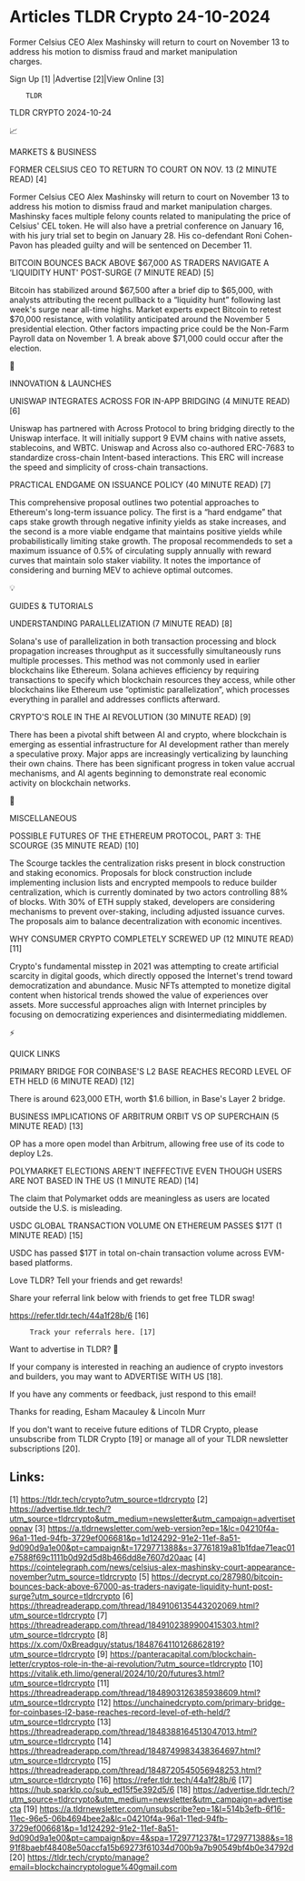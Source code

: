 # Articles TLDR Crypto 24-10-2024

Former Celsius CEO Alex Mashinsky will return to court on November 13
to address his motion to dismiss fraud and market manipulation
charges. ‌ ‌ ‌ ‌ ‌ ‌ ‌ ‌ ‌ ‌ ‌ ‌ ‌ ‌ ‌ ‌ ‌ ‌ ‌ ‌ ‌ ‌ ‌ ‌ ‌ ‌  ‌ ‌ ‌ ‌ ‌ ‌ ‌ ‌ ‌ ‌ ‌ ‌ ‌ ‌ ‌ ‌ ‌ ‌ ‌ ‌ ‌ ‌ ‌ ‌ ‌ ‌ 


 Sign Up [1] |Advertise [2]|View Online [3] 

		TLDR 

TLDR CRYPTO 2024-10-24

📈 

MARKETS & BUSINESS

 FORMER CELSIUS CEO TO RETURN TO COURT ON NOV. 13 (2 MINUTE READ) [4] 

 Former Celsius CEO Alex Mashinsky will return to court on November 13
to address his motion to dismiss fraud and market manipulation
charges. Mashinsky faces multiple felony counts related to
manipulating the price of Celsius' CEL token. He will also have a
pretrial conference on January 16, with his jury trial set to begin on
January 28. His co-defendant Roni Cohen-Pavon has pleaded guilty and
will be sentenced on December 11. 

 BITCOIN BOUNCES BACK ABOVE $67,000 AS TRADERS NAVIGATE A ‘LIQUIDITY
HUNT' POST-SURGE (7 MINUTE READ) [5] 

 Bitcoin has stabilized around $67,500 after a brief dip to $65,000,
with analysts attributing the recent pullback to a “liquidity
hunt” following last week's surge near all-time highs. Market
experts expect Bitcoin to retest $70,000 resistance, with volatility
anticipated around the November 5 presidential election. Other factors
impacting price could be the Non-Farm Payroll data on November 1. A
break above $71,000 could occur after the election. 

🚀 

INNOVATION & LAUNCHES

 UNISWAP INTEGRATES ACROSS FOR IN-APP BRIDGING (4 MINUTE READ) [6] 

 Uniswap has partnered with Across Protocol to bring bridging directly
to the Uniswap interface. It will initially support 9 EVM chains with
native assets, stablecoins, and WBTC. Uniswap and Across also
co-authored ERC-7683 to standardize cross-chain Intent-based
interactions. This ERC will increase the speed and simplicity of
cross-chain transactions. 

 PRACTICAL ENDGAME ON ISSUANCE POLICY (40 MINUTE READ) [7] 

 This comprehensive proposal outlines two potential approaches to
Ethereum's long-term issuance policy. The first is a “hard
endgame” that caps stake growth through negative infinity yields as
stake increases, and the second is a more viable endgame that
maintains positive yields while probabilistically limiting stake
growth. The proposal recommendeds to set a maximum issuance of 0.5% of
circulating supply annually with reward curves that maintain solo
staker viability. It notes the importance of considering and burning
MEV to achieve optimal outcomes. 

💡 

GUIDES & TUTORIALS

 UNDERSTANDING PARALLELIZATION (7 MINUTE READ) [8] 

 Solana's use of parallelization in both transaction processing and
block propagation increases throughput as it successfully
simultaneously runs multiple processes. This method was not commonly
used in earlier blockchains like Ethereum. Solana achieves efficiency
by requiring transactions to specify which blockchain resources they
access, while other blockchains like Ethereum use “optimistic
parallelization”, which processes everything in parallel and
addresses conflicts afterward. 

 CRYPTO'S ROLE IN THE AI REVOLUTION (30 MINUTE READ) [9] 

 There has been a pivotal shift between AI and crypto, where
blockchain is emerging as essential infrastructure for AI development
rather than merely a speculative proxy. Major apps are increasingly
verticalizing by launching their own chains. There has been
significant progress in token value accrual mechanisms, and AI agents
beginning to demonstrate real economic activity on blockchain
networks. 

🦄 

MISCELLANEOUS

 POSSIBLE FUTURES OF THE ETHEREUM PROTOCOL, PART 3: THE SCOURGE (35
MINUTE READ) [10] 

 The Scourge tackles the centralization risks present in block
construction and staking economics. Proposals for block construction
include implementing inclusion lists and encrypted mempools to reduce
builder centralization, which is currently dominated by two actors
controlling 88% of blocks. With 30% of ETH supply staked, developers
are considering mechanisms to prevent over-staking, including adjusted
issuance curves. The proposals aim to balance decentralization with
economic incentives. 

 WHY CONSUMER CRYPTO COMPLETELY SCREWED UP (12 MINUTE READ) [11] 

 Crypto's fundamental misstep in 2021 was attempting to create
artificial scarcity in digital goods, which directly opposed the
Internet's trend toward democratization and abundance. Music NFTs
attempted to monetize digital content when historical trends showed
the value of experiences over assets. More successful approaches align
with Internet principles by focusing on democratizing experiences and
disintermediating middlemen. 

⚡ 

QUICK LINKS

 PRIMARY BRIDGE FOR COINBASE'S L2 BASE REACHES RECORD LEVEL OF ETH
HELD (6 MINUTE READ) [12] 

 There is around 623,000 ETH, worth $1.6 billion, in Base's Layer 2
bridge. 

 BUSINESS IMPLICATIONS OF ARBITRUM ORBIT VS OP SUPERCHAIN (5 MINUTE
READ) [13] 

 OP has a more open model than Arbitrum, allowing free use of its code
to deploy L2s. 

 POLYMARKET ELECTIONS AREN'T INEFFECTIVE EVEN THOUGH USERS ARE NOT
BASED IN THE US (1 MINUTE READ) [14] 

 The claim that Polymarket odds are meaningless as users are located
outside the U.S. is misleading. 

 USDC GLOBAL TRANSACTION VOLUME ON ETHEREUM PASSES $17T (1 MINUTE
READ) [15] 

 USDC has passed $17T in total on-chain transaction volume across
EVM-based platforms. 

Love TLDR? Tell your friends and get rewards!

 Share your referral link below with friends to get free TLDR swag! 

 https://refer.tldr.tech/44a1f28b/6 [16] 

		 Track your referrals here. [17] 

Want to advertise in TLDR? 📰

 If your company is interested in reaching an audience of crypto
investors and builders, you may want to ADVERTISE WITH US [18]. 

 If you have any comments or feedback, just respond to this email! 

Thanks for reading, 
Esham Macauley & Lincoln Murr 

If you don't want to receive future editions of TLDR Crypto, please
unsubscribe from TLDR Crypto [19] or manage all of your TLDR
newsletter subscriptions [20]. 

 

Links:
------
[1] https://tldr.tech/crypto?utm_source=tldrcrypto
[2] https://advertise.tldr.tech/?utm_source=tldrcrypto&utm_medium=newsletter&utm_campaign=advertisetopnav
[3] https://a.tldrnewsletter.com/web-version?ep=1&lc=04210f4a-96a1-11ed-94fb-3729ef006681&p=1d124292-91e2-11ef-8a51-9d090d9a1e00&pt=campaign&t=1729771388&s=37761819a81b1fdae71eac01e7588f69c1111b0d92d5d8b466dd8e7607d20aac
[4] https://cointelegraph.com/news/celsius-alex-mashinsky-court-appearance-november?utm_source=tldrcrypto
[5] https://decrypt.co/287980/bitcoin-bounces-back-above-67000-as-traders-navigate-liquidity-hunt-post-surge?utm_source=tldrcrypto
[6] https://threadreaderapp.com/thread/1849106135443202069.html?utm_source=tldrcrypto
[7] https://threadreaderapp.com/thread/1849102389900415303.html?utm_source=tldrcrypto
[8] https://x.com/0xBreadguy/status/1848764110126862819?utm_source=tldrcrypto
[9] https://panteracapital.com/blockchain-letter/cryptos-role-in-the-ai-revolution/?utm_source=tldrcrypto
[10] https://vitalik.eth.limo/general/2024/10/20/futures3.html?utm_source=tldrcrypto
[11] https://threadreaderapp.com/thread/1848903126385938609.html?utm_source=tldrcrypto
[12] https://unchainedcrypto.com/primary-bridge-for-coinbases-l2-base-reaches-record-level-of-eth-held/?utm_source=tldrcrypto
[13] https://threadreaderapp.com/thread/1848388164513047013.html?utm_source=tldrcrypto
[14] https://threadreaderapp.com/thread/1848749983438364697.html?utm_source=tldrcrypto
[15] https://threadreaderapp.com/thread/1848720545056948253.html?utm_source=tldrcrypto
[16] https://refer.tldr.tech/44a1f28b/6
[17] https://hub.sparklp.co/sub_ed15f5e392d5/6
[18] https://advertise.tldr.tech/?utm_source=tldrcrypto&utm_medium=newsletter&utm_campaign=advertisecta
[19] https://a.tldrnewsletter.com/unsubscribe?ep=1&l=514b3efb-6f16-11ec-96e5-06b4694bee2a&lc=04210f4a-96a1-11ed-94fb-3729ef006681&p=1d124292-91e2-11ef-8a51-9d090d9a1e00&pt=campaign&pv=4&spa=1729771237&t=1729771388&s=1891f8baebf48408e50accfa15b69273f61034d700b9a7b90549bf4b0e34792d
[20] https://tldr.tech/crypto/manage?email=blockchaincryptologue%40gmail.com